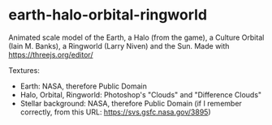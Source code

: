 # earth-halo-orbital-ringworld
Animated scale model of the Earth, a Halo (from the game), a Culture Orbital (Iain M. Banks), a Ringworld (Larry Niven) and the Sun. Made with https://threejs.org/editor/

Textures:
* Earth: NASA, therefore Public Domain
* Halo, Orbital, Ringworld: Photoshop's "Clouds" and "Difference Clouds"
* Stellar background: NASA, therefore Public Domain (if I remember correctly, from this URL: https://svs.gsfc.nasa.gov/3895)
